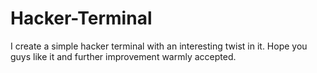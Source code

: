 # Hacker-Terminal
I create a simple hacker terminal with an interesting twist in it. Hope you guys like it and further improvement warmly accepted. 
